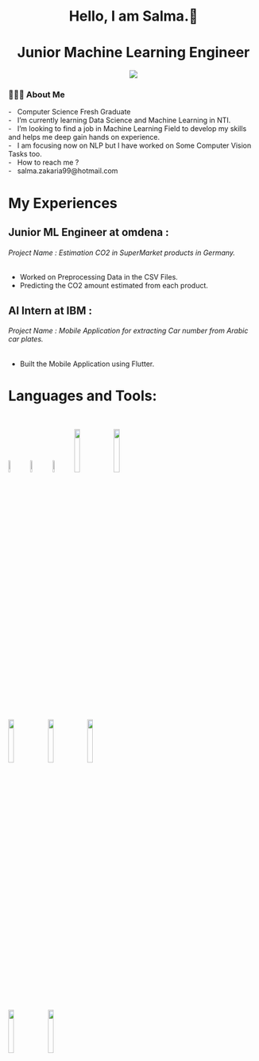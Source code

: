
<h1 align = center > Hello, I am Salma.👋 </h1>
<h1 align = center > Junior Machine Learning Engineer </h1>

  <p align="center">
    <a href="https://www.linkedin.com/in/salma-zakaria-4a9bbb177/"><img src="https://img.shields.io/badge/linkedin-%230177B5?style=flat&logo=linkedin&logoColor=white"/></a>
  <p/>
  

<p>
  <h3> 👨🏻‍💻 About Me </h3>
  - &nbsp; Computer Science Fresh Graduate </br>
  - &nbsp; I’m currently learning Data Science and Machine Learning in NTI.</br>
  - &nbsp; I’m looking to find a job in Machine Learning Field to develop my skills and helps me deep gain hands on experience. </br>
  - &nbsp; I am focusing now on NLP but I have worked on Some Computer Vision Tasks too.</br>
  - &nbsp; How to reach me ?</br>
  - &nbsp; salma.zakaria99@hotmail.com </br>
</p>

# My Experiences
## Junior ML Engineer at omdena :
###### Project Name : Estimation CO2 in SuperMarket products in Germany.
* Worked on Preprocessing Data in the CSV Files.
* Predicting the CO2 amount estimated from each product.

## AI Intern at IBM :
###### Project Name : Mobile Application for extracting Car number from Arabic car plates.
* Built the Mobile Application using Flutter.


# Languages and Tools:
<br/>

 <code><img width="8%"  src="https://cdn.worldvectorlogo.com/logos/c.svg"></code>
 <code><img width="8%"  src="https://cdn.svgporn.com/logos/c.svg"></code>
 <code><img width="8%"  src="https://cdn.svgporn.com/logos/c-sharp.svg"></code>
 <code><img width="15%" src="https://www.vectorlogo.zone/logos/java/java-ar21.svg"></code>
 <code><img width="15%" src="https://www.vectorlogo.zone/logos/python/python-ar21.svg"></code>
 <br />
 <code><img width="15%" src="https://www.vectorlogo.zone/logos/w3_html5/w3_html5-ar21.svg"></code>
 <code><img width="15%" src="https://www.vectorlogo.zone/logos/netlifyapp_watercss/netlifyapp_watercss-ar21.svg"></code>
 <code><img width="15%" src="https://www.vectorlogo.zone/logos/javascript/javascript-ar21.svg"></code>
 <br/>
 <code><img width="15%" src="https://www.vectorlogo.zone/logos/oracle/oracle-ar21.svg"></code>
 <code><img width="15%" src="https://www.vectorlogo.zone/logos/git-scm/git-scm-ar21.svg"></code>
  
